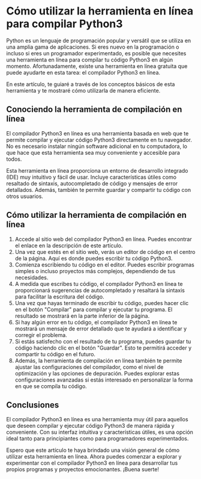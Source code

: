 Cómo utilizar la herramienta en línea para compilar Python3
===========================================================

Python es un lenguaje de programación popular y versátil que se utiliza en una amplia gama de aplicaciones. Si eres nuevo en la programación o incluso si eres un programador experimentado, es posible que necesites una herramienta en línea para compilar tu código Python3 en algún momento. Afortunadamente, existe una herramienta en línea gratuita que puede ayudarte en esta tarea: el compilador Python3 en línea.

En este artículo, te guiaré a través de los conceptos básicos de esta herramienta y te mostraré cómo utilizarla de manera eficiente.

Conociendo la herramienta de compilación en línea
-------------------------------------------------

El compilador Python3 en línea es una herramienta basada en web que te permite compilar y ejecutar código Python3 directamente en tu navegador. No es necesario instalar ningún software adicional en tu computadora, lo que hace que esta herramienta sea muy conveniente y accesible para todos.

Esta herramienta en línea proporciona un entorno de desarrollo integrado (IDE) muy intuitivo y fácil de usar. Incluye características útiles como resaltado de sintaxis, autocompletado de código y mensajes de error detallados. Además, también te permite guardar y compartir tu código con otros usuarios.

Cómo utilizar la herramienta de compilación en línea
----------------------------------------------------

1. Accede al sitio web del compilador Python3 en línea. Puedes encontrar el enlace en la descripción de este artículo.
2. Una vez que estés en el sitio web, verás un editor de código en el centro de la página. Aquí es donde puedes escribir tu código Python3.
3. Comienza escribiendo tu código en el editor. Puedes escribir programas simples o incluso proyectos más complejos, dependiendo de tus necesidades.
4. A medida que escribes tu código, el compilador Python3 en línea te proporcionará sugerencias de autocompletado y resaltará la sintaxis para facilitar la escritura del código.
5. Una vez que hayas terminado de escribir tu código, puedes hacer clic en el botón "Compilar" para compilar y ejecutar tu programa. El resultado se mostrará en la parte inferior de la página.
6. Si hay algún error en tu código, el compilador Python3 en línea te mostrará un mensaje de error detallado que te ayudará a identificar y corregir el problema.
7. Si estás satisfecho con el resultado de tu programa, puedes guardar tu código haciendo clic en el botón "Guardar". Esto te permitirá acceder y compartir tu código en el futuro.
8. Además, la herramienta de compilación en línea también te permite ajustar las configuraciones del compilador, como el nivel de optimización y las opciones de depuración. Puedes explorar estas configuraciones avanzadas si estás interesado en personalizar la forma en que se compila tu código.

Conclusiones
------------

El compilador Python3 en línea es una herramienta muy útil para aquellos que deseen compilar y ejecutar código Python3 de manera rápida y conveniente. Con su interfaz intuitiva y características útiles, es una opción ideal tanto para principiantes como para programadores experimentados.

Espero que este artículo te haya brindado una visión general de cómo utilizar esta herramienta en línea. Ahora puedes comenzar a explorar y experimentar con el compilador Python3 en línea para desarrollar tus propios programas y proyectos emocionantes. ¡Buena suerte!